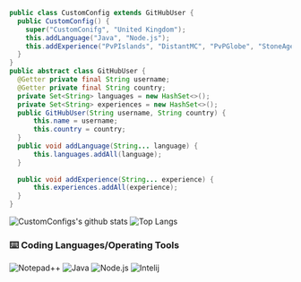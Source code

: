 ```java
public class CustomConfig extends GitHubUser {
  public CustomConfig() {
    super("CustomConifg", "United Kingdom");
    this.addLanguage("Java", "Node.js");
    this.addExperience("PvPIslands", "DistantMC", "PvPGlobe", "StoneAge");
  }
}
public abstract class GitHubUser {
  @Getter private final String username;
  @Getter private final String country;
  private Set<String> languages = new HashSet<>();
  private Set<String> experiences = new HashSet<>();
  public GitHubUser(String username, String country) {
      this.name = username;
      this.country = country;
  }
  public void addLanguage(String... language) {
      this.languages.addAll(language);
  }
  
  public void addExperience(String... experience) {
      this.experiences.addAll(experience);
  }
}
```
![CustomConfigs's github stats](https://github-readme-stats.vercel.app/api?username=CustomConfig&count_private=true&show_icons=true&theme=dark&hide_border=false) ![Top Langs](https://github-readme-stats.vercel.app/api/top-langs/?username=CustomConfig&theme=dark&count_private=true)

### ⌨️ Coding Languages/Operating Tools
![Notepad++](https://img.shields.io/badge/-Notepad++-0C1324?style=flat-square&logo=Notepad%2B%2B&&logoColor=ffffff)
![Java](https://img.shields.io/badge/-Java-0C1324?style=flat-square&logo=java&logoColor=ffffff)
![Node.js](https://img.shields.io/badge/-Node.js-0C1324?style=flat-square&logo=Node.js&logoColor=ffffff)
![Intelij](https://img.shields.io/badge/-Intelij-0C1324?style=flat-square&logo=jetbrains&logoColor=ffffff)
